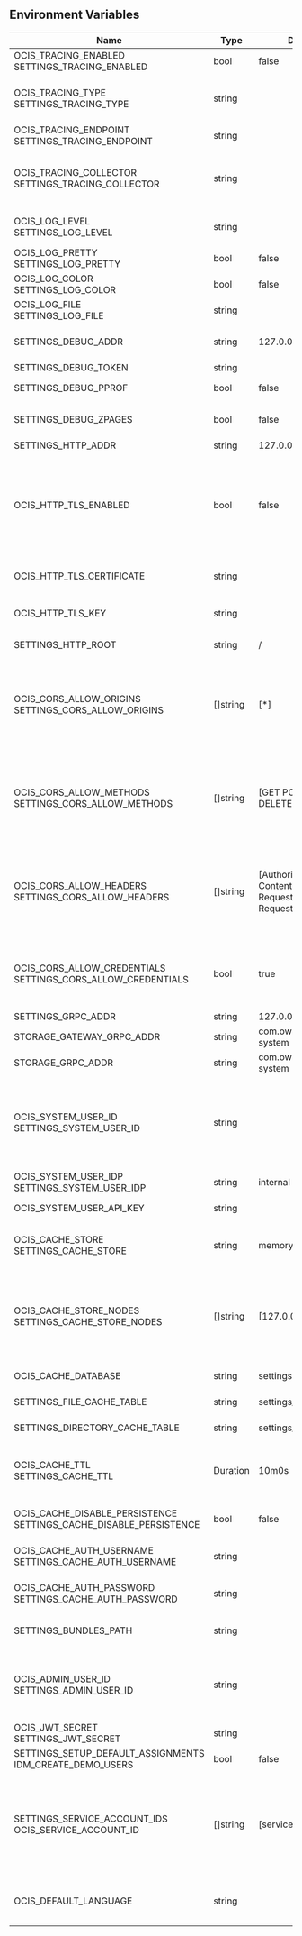 ## Environment Variables

| Name | Type | Default Value | Description |
|------|------|---------------|-------------|
| OCIS_TRACING_ENABLED<br/>SETTINGS_TRACING_ENABLED | bool | false | Activates tracing.|
| OCIS_TRACING_TYPE<br/>SETTINGS_TRACING_TYPE | string |  | The type of tracing. Defaults to '', which is the same as 'jaeger'. Allowed tracing types are 'jaeger' and '' as of now.|
| OCIS_TRACING_ENDPOINT<br/>SETTINGS_TRACING_ENDPOINT | string |  | The endpoint of the tracing agent.|
| OCIS_TRACING_COLLECTOR<br/>SETTINGS_TRACING_COLLECTOR | string |  | The HTTP endpoint for sending spans directly to a collector, i.e. http://jaeger-collector:14268/api/traces. Only used if the tracing endpoint is unset.|
| OCIS_LOG_LEVEL<br/>SETTINGS_LOG_LEVEL | string |  | The log level. Valid values are: 'panic', 'fatal', 'error', 'warn', 'info', 'debug', 'trace'.|
| OCIS_LOG_PRETTY<br/>SETTINGS_LOG_PRETTY | bool | false | Activates pretty log output.|
| OCIS_LOG_COLOR<br/>SETTINGS_LOG_COLOR | bool | false | Activates colorized log output.|
| OCIS_LOG_FILE<br/>SETTINGS_LOG_FILE | string |  | The path to the log file. Activates logging to this file if set.|
| SETTINGS_DEBUG_ADDR | string | 127.0.0.1:9194 | Bind address of the debug server, where metrics, health, config and debug endpoints will be exposed.|
| SETTINGS_DEBUG_TOKEN | string |  | Token to secure the metrics endpoint.|
| SETTINGS_DEBUG_PPROF | bool | false | Enables pprof, which can be used for profiling.|
| SETTINGS_DEBUG_ZPAGES | bool | false | Enables zpages, which can be used for collecting and viewing in-memory traces.|
| SETTINGS_HTTP_ADDR | string | 127.0.0.1:9190 | The bind address of the HTTP service.|
| OCIS_HTTP_TLS_ENABLED | bool | false | Activates TLS for the http based services using the server certifcate and key configured via OCIS_HTTP_TLS_CERTIFICATE and OCIS_HTTP_TLS_KEY. If OCIS_HTTP_TLS_CERTIFICATE is not set a temporary server certificate is generated - to be used with PROXY_INSECURE_BACKEND=true.|
| OCIS_HTTP_TLS_CERTIFICATE | string |  | Path/File name of the TLS server certificate (in PEM format) for the http services.|
| OCIS_HTTP_TLS_KEY | string |  | Path/File name for the TLS certificate key (in PEM format) for the server certificate to use for the http services.|
| SETTINGS_HTTP_ROOT | string | / | Subdirectory that serves as the root for this HTTP service.|
| OCIS_CORS_ALLOW_ORIGINS<br/>SETTINGS_CORS_ALLOW_ORIGINS | []string | [*] | A list of allowed CORS origins. See following chapter for more details: *Access-Control-Allow-Origin* at https://developer.mozilla.org/en-US/docs/Web/HTTP/Headers/Access-Control-Allow-Origin. See the Environment Variable Types description for more details.|
| OCIS_CORS_ALLOW_METHODS<br/>SETTINGS_CORS_ALLOW_METHODS | []string | [GET POST PUT PATCH DELETE OPTIONS] | A list of allowed CORS methods. See following chapter for more details: *Access-Control-Request-Method* at https://developer.mozilla.org/en-US/docs/Web/HTTP/Headers/Access-Control-Request-Method. See the Environment Variable Types description for more details.|
| OCIS_CORS_ALLOW_HEADERS<br/>SETTINGS_CORS_ALLOW_HEADERS | []string | [Authorization Origin Content-Type Accept X-Requested-With X-Request-Id] | A list of allowed CORS headers. See following chapter for more details: *Access-Control-Request-Headers* at https://developer.mozilla.org/en-US/docs/Web/HTTP/Headers/Access-Control-Request-Headers. See the Environment Variable Types description for more details.|
| OCIS_CORS_ALLOW_CREDENTIALS<br/>SETTINGS_CORS_ALLOW_CREDENTIALS | bool | true | Allow credentials for CORS.See following chapter for more details: *Access-Control-Allow-Credentials* at https://developer.mozilla.org/en-US/docs/Web/HTTP/Headers/Access-Control-Allow-Credentials.|
| SETTINGS_GRPC_ADDR | string | 127.0.0.1:9191 | The bind address of the GRPC service.|
| STORAGE_GATEWAY_GRPC_ADDR | string | com.owncloud.api.storage-system | GRPC address of the STORAGE-SYSTEM service.|
| STORAGE_GRPC_ADDR | string | com.owncloud.api.storage-system | GRPC address of the STORAGE-SYSTEM service.|
| OCIS_SYSTEM_USER_ID<br/>SETTINGS_SYSTEM_USER_ID | string |  | ID of the oCIS STORAGE-SYSTEM system user. Admins need to set the ID for the STORAGE-SYSTEM system user in this config option which is then used to reference the user. Any reasonable long string is possible, preferably this would be an UUIDv4 format.|
| OCIS_SYSTEM_USER_IDP<br/>SETTINGS_SYSTEM_USER_IDP | string | internal | IDP of the oCIS STORAGE-SYSTEM system user.|
| OCIS_SYSTEM_USER_API_KEY | string |  | API key for the STORAGE-SYSTEM system user.|
| OCIS_CACHE_STORE<br/>SETTINGS_CACHE_STORE | string | memory | The type of the cache store. Supported values are: 'memory', 'redis-sentinel', 'nats-js-kv', 'noop'. See the text description for details.|
| OCIS_CACHE_STORE_NODES<br/>SETTINGS_CACHE_STORE_NODES | []string | [127.0.0.1:9233] | A list of nodes to access the configured store. This has no effect when 'memory' store is configured. Note that the behaviour how nodes are used is dependent on the library of the configured store. See the Environment Variable Types description for more details.|
| OCIS_CACHE_DATABASE | string | settings-cache | The database name the configured store should use.|
| SETTINGS_FILE_CACHE_TABLE | string | settings_files | The database table the store should use for the file cache.|
| SETTINGS_DIRECTORY_CACHE_TABLE | string | settings_dirs | The database table the store should use for the directory cache.|
| OCIS_CACHE_TTL<br/>SETTINGS_CACHE_TTL | Duration | 10m0s | Default time to live for entries in the cache. Only applied when access tokens has no expiration. See the Environment Variable Types description for more details.|
| OCIS_CACHE_DISABLE_PERSISTENCE<br/>SETTINGS_CACHE_DISABLE_PERSISTENCE | bool | false | Disables persistence of the cache. Only applies when store type 'nats-js-kv' is configured. Defaults to false.|
| OCIS_CACHE_AUTH_USERNAME<br/>SETTINGS_CACHE_AUTH_USERNAME | string |  | The username to authenticate with the cache. Only applies when store type 'nats-js-kv' is configured.|
| OCIS_CACHE_AUTH_PASSWORD<br/>SETTINGS_CACHE_AUTH_PASSWORD | string |  | The password to authenticate with the cache. Only applies when store type 'nats-js-kv' is configured.|
| SETTINGS_BUNDLES_PATH | string |  | The path to a JSON file with a list of bundles. If not defined, the default bundles will be loaded.|
| OCIS_ADMIN_USER_ID<br/>SETTINGS_ADMIN_USER_ID | string |  | ID of the user that should receive admin privileges. Consider that the UUID can be encoded in some LDAP deployment configurations like in .ldif files. These need to be decoded beforehand.|
| OCIS_JWT_SECRET<br/>SETTINGS_JWT_SECRET | string |  | The secret to mint and validate jwt tokens.|
| SETTINGS_SETUP_DEFAULT_ASSIGNMENTS<br/>IDM_CREATE_DEMO_USERS | bool | false | The default role assignments the demo users should be setup.|
| SETTINGS_SERVICE_ACCOUNT_IDS<br/>OCIS_SERVICE_ACCOUNT_ID | []string | [service-user-id] | The list of all service account IDs. These will be assigned the hidden 'service-account' role. Note: When using 'OCIS_SERVICE_ACCOUNT_ID' this will contain only one value while 'SETTINGS_SERVICE_ACCOUNT_IDS' can have multiple. See the 'auth-service' service description for more details about service accounts.|
| OCIS_DEFAULT_LANGUAGE | string |  | The default language used by services and the WebUI. If not defined, English will be used as default. See the documentation for more details.|